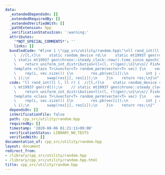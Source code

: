 ```yaml
---
data:
  _extendedDependsOn: []
  _extendedRequiredBy: []
  _extendedVerifiedWith: []
  _pathExtension: hpp
  _verificationStatusIcon: ':warning:'
  attributes:
    '*NOT_SPECIAL_COMMENTS*': ''
    links: []
  bundledCode: "#line 1 \"cpp_src/utility/random.hpp\"\nll rand_int(ll l, ll r) {\
    \  //[l,r]\n    static random_device rd;\n    static mt19937 gen(rd());\n    //\
    \ static mt19937 gen(chrono::steady_clock::now().time_since_epoch().count());\n\
    \    return uniform_int_distribution<ll>(l, r)(gen);\n}\n\n// Fisher\u2013Yates\n\
    template <class T>\nvector<T> random_perm(vector<T> vec) {\n    vector<T> res;\n\
    \    rep(i, vec.size()) {\n        res.pb(vec[i]);\n        int j = rand_int(0,\
    \ i);\n        swap(res[j], res[i]);\n    }\n    return res;\n}\n"
  code: "ll rand_int(ll l, ll r) {  //[l,r]\n    static random_device rd;\n    static\
    \ mt19937 gen(rd());\n    // static mt19937 gen(chrono::steady_clock::now().time_since_epoch().count());\n\
    \    return uniform_int_distribution<ll>(l, r)(gen);\n}\n\n// Fisher\u2013Yates\n\
    template <class T>\nvector<T> random_perm(vector<T> vec) {\n    vector<T> res;\n\
    \    rep(i, vec.size()) {\n        res.pb(vec[i]);\n        int j = rand_int(0,\
    \ i);\n        swap(res[j], res[i]);\n    }\n    return res;\n}"
  dependsOn: []
  isVerificationFile: false
  path: cpp_src/utility/random.hpp
  requiredBy: []
  timestamp: '2020-08-06 01:21:11+09:00'
  verificationStatus: LIBRARY_NO_TESTS
  verifiedWith: []
documentation_of: cpp_src/utility/random.hpp
layout: document
redirect_from:
- /library/cpp_src/utility/random.hpp
- /library/cpp_src/utility/random.hpp.html
title: cpp_src/utility/random.hpp
---
```

